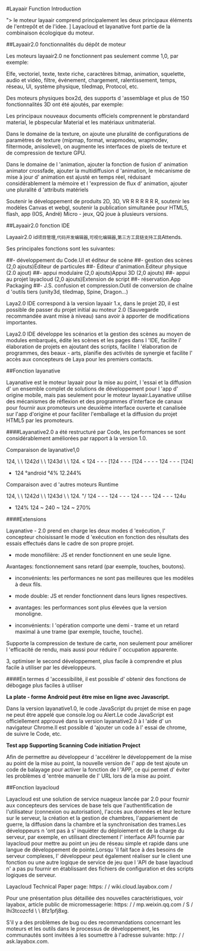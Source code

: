 #Layaair Function Introduction

"> le moteur layaair comprend principalement les deux principaux éléments de l'entrepôt et de l'idee.
]
Layacloud et layanative font partie de la combinaison écologique du moteur.



##Layaair2.0 fonctionnalités du dépôt de moteur

Les moteurs layaair2.0 ne fonctionnent pas seulement comme 1,0, par exemple:

Elfe, vectoriel, texte, texte riche, caractères bitmap, animation, squelette, audio et vidéo, filtre, événement, chargement, ralentissement, temps, réseau, UI, système physique, tiledmap, Protocol, etc.

Des moteurs physiques box2d, des supports d 'assemblage et plus de 150 fonctionnalités 3D ont été ajoutés, par exemple:

Les principaux nouveaux documents officiels comprennent le pbrstandard material, le pbspecular Material et les matériaux unitmaterial.

Dans le domaine de la texture, on ajoute une pluralité de configurations de paramètres de texture (mipmap, format, wrapmodeu, wrapmodev, filtermode, anisolevel), on augmente les interfaces de pixels de texture et de compression de texture GPU.

Dans le domaine de l 'animation, ajouter la fonction de fusion d' animation animator crossfade, ajouter la multidiffusion d 'animation, le mécanisme de mise à jour d' animation est ajusté en temps réel, réduisant considérablement la mémoire et l 'expression de flux d' animation, ajouter une pluralité d 'attributs matériels

Soutenir le développement de produits 2D, 3D, VR R R R R R R, soutenir les modèles Canvas et webgl, soutenir la publication simultanée pour HTML5, flash, app (IOS, André) Micro - jeux, QQ joue à plusieurs versions.


##Layaair2.0 fonction IDE

Layaair2.0 id`项目管理`,`代码开发编辑器`,`可视化编辑器`,`第三方工具链支持工具`Attends.

Ses principales fonctions sont les suivantes:

##- développement du Code.UI et éditeur de scène
##- gestion des scènes (2,0 ajouts)Éditeur de particules
##- Éditeur d'animation.Éditeur physique (2.0 ajout)
##- appui modulaire (2,0 ajouts)Appui 3D (2,0 ajouts)
##- appui au projet layacloud (2,0 ajouts)Extension de script
##- réservation.App Packaging
##- J.S. confusion et compression.Outil de conversion de chaîne d 'outils tiers (unity3d, tiledmap, Spine, Dragon...)



Laya2.0 IDE correspond à la version layaair 1.x, dans le projet 2D, il est possible de passer du projet initial au moteur 2.0 (Sauvegarde recommandée avant mise à niveau) sans avoir à apporter de modifications importantes.

Laya2.0 IDE développe les scénarios et la gestion des scènes au moyen de modules embarqués, édite les scènes et les pages dans l 'IDE, facilite l' élaboration de projets en ajoutant des scripts, facilite l 'élaboration de programmes, des beaux - arts, planifie des activités de synergie et facilite l' accès aux concepteurs de Laya pour les premiers contacts.



##Fonction layanative

Layanative est le moteur layaair pour la mise au point, l 'essai et la diffusion d' un ensemble complet de solutions de développement pour l 'app d' origine mobile, mais pas seulement pour le moteur layaair.Layanative utilise des mécanismes de réflexion et des programmes d'interface de canaux pour fournir aux promoteurs une deuxième interface ouverte et canalisée sur l'app d'origine et pour faciliter l'emballage et la diffusion du projet HTML5 par les promoteurs.

####Layanative2.0 a été restructuré par Code, les performances se sont considérablement améliorées par rapport à la version 1.0.

Comparaison de layanative1,0

124, \ \ 1242d \ \ 1243d \ \ 124.
< 124 - - - [124 - - - [124 - - - - 124 - - - [124]
- 124 °android °4%
12.244%

Comparaison avec d 'autres moteurs Runtime

124, \ \ 1242d \ \ 1243d \ \ 124.
"/ 124 - - - 124 - - - 124 - - - 124 - - - 124u
- 124%
124 ~ 240 ~ 124 ~ 270%

####Extensions

Layanative - 2.0 prend en charge les deux modes d 'exécution, l' concepteur choisissant le mode d 'exécution en fonction des résultats des essais effectués dans le cadre de son propre projet.

- mode monofilière: JS et render fonctionnent en une seule ligne.

Avantages: fonctionnement sans retard (par exemple, touches, boutons).
- inconvénients: les performances ne sont pas meilleures que les modèles à deux fils.

- mode double: JS et render fonctionnent dans leurs lignes respectives.

- avantages: les performances sont plus élevées que la version monoligne.
- inconvénients: l 'opération comporte une demi - trame et un retard maximal à une trame (par exemple, touche, touche).

Supporte la compression de texture de carte, non seulement pour améliorer l 'efficacité de rendu, mais aussi pour réduire l' occupation apparente.

3, optimiser le second développement, plus facile à comprendre et plus facile à utiliser par les développeurs.

####En termes d 'accessibilité, il est possible d' obtenir des fonctions de débogage plus faciles à utiliser

**La plate - forme Android peut être mise en ligne avec Javascript.**

Dans la version layanative1.0, le code JavaScript du projet de mise en page ne peut être appelé que console.log ou Alert.Le code JavaScript est officiellement approuvé dans la version layanative2.0 à l 'aide d' un navigateur Chrome.Il est possible d 'ajouter un code à l' essai de chrome, de suivre le Code, etc.

**Test app Supporting Scanning Code initiation Project**

Afin de permettre au développeur d 'accélérer le développement de la mise au point de la mise au point, la nouvelle version de l' app de test ajoute un code de balayage pour activer la fonction de l 'APP, ce qui permet d' éviter les problèmes d 'entrée manuelle de l' URL lors de la mise au point.



##Fonction layacloud

Layacloud est une solution de service nuageux lancée par 2.0 pour fournir aux concepteurs des services de base tels que l'authentification de l'utilisateur (connexion ou autorisation), l'accès aux données et leur lecture sur le serveur, la création et la gestion de chambres, l'appariement de guerre, la diffusion dans la chambre et la synchronisation des trames.Les développeurs n 'ont pas à s' inquiéter du déploiement et de la charge du serveur, par exemple, en utilisant directement l' interface API fournie par layacloud pour mettre au point un jeu de réseau simple et rapide dans une langue de développement de pointe.Lorsqu 'il fait face à des besoins de serveur complexes, l' développeur peut également réaliser sur le client une fonction ou une autre logique de service de jeu que l 'API de base layacloud n' a pas pu fournir en établissant des fichiers de configuration et des scripts logiques de serveur.

Layacloud Technical Paper page: https: / / wiki.cloud.layabox.com /





Pour une présentation plus détaillée des nouvelles caractéristiques, voir layabox, article public de micromessagerie: https: / / mp.weixin.qq.com / S / lhi3tcozcfd \ \ 8fz1pfj8xg.



S'il y a des problèmes de bug ou des recommandations concernant les moteurs et les outils dans le processus de développement, les communautés sont invitées à les soumettre à l'adresse suivante: http: / / ask.layabox.com.